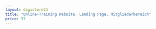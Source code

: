 ```yaml
---
layout: digistore24
title: "Online-Training Website, Landing Page, Mitgliederbereich"
price: 57
---
```

